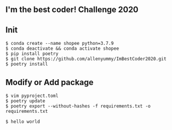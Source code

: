 ## I'm the best coder! Challenge 2020

## Init
```
$ conda create --name shopee python=3.7.9
$ conda deactivate && conda activate shopee
$ pip install poetry
$ git clone https://github.com/allenyummy/ImBestCoder2020.git
$ poetry install
```

## Modify or Add package
```
$ vim pyproject.toml
$ poetry update
$ poetry export --without-hashes -f requirements.txt -o requirements.txt
```

```
$ hello world
```
